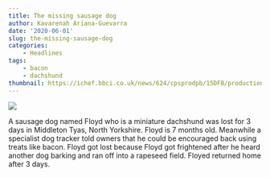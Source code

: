 ```yaml
---
title: The missing sausage dog
author: Kavarenah Ariana-Guevarra
date: '2020-06-01'
slug: the-missing-sausage-dog
categories:
    - Headlines
tags:
    - bacon
    - dachshund
thumbnail: https://ichef.bbci.co.uk/news/624/cpsprodpb/15DFB/production/_112259598_061456549.jpg
---
```


![](https://ichef.bbci.co.uk/news/624/cpsprodpb/15DFB/production/_112259598_061456549.jpg)

A sausage dog named Floyd who is a miniature dachshund was lost for 3 days in Middleton Tyas, North Yorkshire. Floyd is 7 months old. Meanwhile a specialist dog tracker told owners that he could be encouraged back using treats like bacon. Floyd got lost because Floyd got frightened after he heard another dog barking and ran off into a rapeseed field. Floyed returned home after 3 days.

<br>
<br>